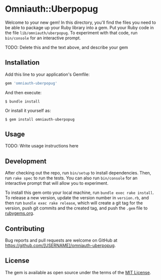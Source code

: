 # Omniauth::Uberpopug

Welcome to your new gem! In this directory, you'll find the files you need to be able to package up your Ruby library into a gem. Put your Ruby code in the file `lib/omniauth/uberpopug`. To experiment with that code, run `bin/console` for an interactive prompt.

TODO: Delete this and the text above, and describe your gem

## Installation

Add this line to your application's Gemfile:

```ruby
gem 'omniauth-uberpopug'
```

And then execute:

    $ bundle install

Or install it yourself as:

    $ gem install omniauth-uberpopug

## Usage

TODO: Write usage instructions here

## Development

After checking out the repo, run `bin/setup` to install dependencies. Then, run `rake spec` to run the tests. You can also run `bin/console` for an interactive prompt that will allow you to experiment.

To install this gem onto your local machine, run `bundle exec rake install`. To release a new version, update the version number in `version.rb`, and then run `bundle exec rake release`, which will create a git tag for the version, push git commits and the created tag, and push the `.gem` file to [rubygems.org](https://rubygems.org).

## Contributing

Bug reports and pull requests are welcome on GitHub at https://github.com/[USERNAME]/omniauth-uberpopug.

## License

The gem is available as open source under the terms of the [MIT License](https://opensource.org/licenses/MIT).
